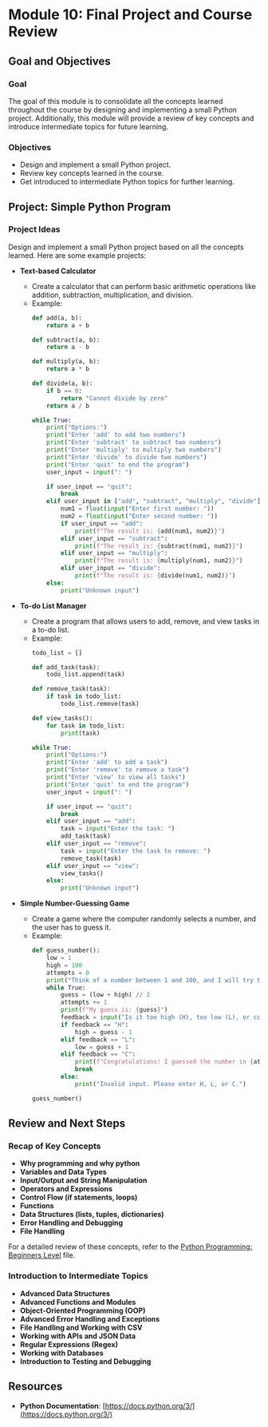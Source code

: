# Module 10: Final Project and Course Review

## Goal and Objectives

### Goal
The goal of this module is to consolidate all the concepts learned throughout the course by designing and implementing a small Python project. Additionally, this module will provide a review of key concepts and introduce intermediate topics for future learning.

### Objectives
- Design and implement a small Python project.
- Review key concepts learned in the course.
- Get introduced to intermediate Python topics for further learning.

## Project: Simple Python Program

### Project Ideas
Design and implement a small Python project based on all the concepts learned. Here are some example projects:

- **Text-based Calculator**
    - Create a calculator that can perform basic arithmetic operations like addition, subtraction, multiplication, and division.
    - Example:
        ```python
        def add(a, b):
            return a + b

        def subtract(a, b):
            return a - b

        def multiply(a, b):
            return a * b

        def divide(a, b):
            if b == 0:
                return "Cannot divide by zero"
            return a / b

        while True:
            print("Options:")
            print("Enter 'add' to add two numbers")
            print("Enter 'subtract' to subtract two numbers")
            print("Enter 'multiply' to multiply two numbers")
            print("Enter 'divide' to divide two numbers")
            print("Enter 'quit' to end the program")
            user_input = input(": ")

            if user_input == "quit":
                break
            elif user_input in ["add", "subtract", "multiply", "divide"]:
                num1 = float(input("Enter first number: "))
                num2 = float(input("Enter second number: "))
                if user_input == "add":
                    print(f"The result is: {add(num1, num2)}")
                elif user_input == "subtract":
                    print(f"The result is: {subtract(num1, num2)}")
                elif user_input == "multiply":
                    print(f"The result is: {multiply(num1, num2)}")
                elif user_input == "divide":
                    print(f"The result is: {divide(num1, num2)}")
            else:
                print("Unknown input")
        ```

- **To-do List Manager**
    - Create a program that allows users to add, remove, and view tasks in a to-do list.
    - Example:
        ```python
        todo_list = []

        def add_task(task):
            todo_list.append(task)

        def remove_task(task):
            if task in todo_list:
                todo_list.remove(task)

        def view_tasks():
            for task in todo_list:
                print(task)

        while True:
            print("Options:")
            print("Enter 'add' to add a task")
            print("Enter 'remove' to remove a task")
            print("Enter 'view' to view all tasks")
            print("Enter 'quit' to end the program")
            user_input = input(": ")

            if user_input == "quit":
                break
            elif user_input == "add":
                task = input("Enter the task: ")
                add_task(task)
            elif user_input == "remove":
                task = input("Enter the task to remove: ")
                remove_task(task)
            elif user_input == "view":
                view_tasks()
            else:
                print("Unknown input")
        ```

- **Simple Number-Guessing Game**
    - Create a game where the computer randomly selects a number, and the user has to guess it.
    - Example:
        ```python
        def guess_number():
            low = 1
            high = 100
            attempts = 0
            print("Think of a number between 1 and 100, and I will try to guess it.")
            while True:
                guess = (low + high) // 2
                attempts += 1
                print(f"My guess is: {guess}")
                feedback = input("Is it too high (H), too low (L), or correct (C)? ").upper()
                if feedback == "H":
                    high = guess - 1
                elif feedback == "L":
                    low = guess + 1
                elif feedback == "C":
                    print(f"Congratulations! I guessed the number in {attempts} attempts.")
                    break
                else:
                    print("Invalid input. Please enter H, L, or C.")
        
        guess_number()
        ```

## Review and Next Steps

### Recap of Key Concepts
- **Why programming and why python**
- **Variables and Data Types**
- **Input/Output and String Manipulation**
- **Operators and Expressions**
- **Control Flow (if statements, loops)**
- **Functions**
- **Data Structures (lists, tuples, dictionaries)**
- **Error Handling and Debugging**
- **File Handling**

For a detailed review of these concepts, refer to the [Python Programming: Beginners Level](README.md) file.

### Introduction to Intermediate Topics
- **Advanced Data Structures**
- **Advanced Functions and Modules**
- **Object-Oriented Programming (OOP)**
- **Advanced Error Handling and Exceptions**
- **File Handling and Working with CSV**
- **Working with APIs and JSON Data**
- **Regular Expressions (Regex)**
- **Working with Databases**
- **Introduction to Testing and Debugging**
## Resources

- **Python Documentation**: [https://docs.python.org/3/](https://docs.python.org/3/)